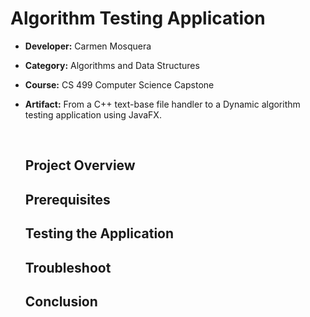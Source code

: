 # Algorithm Testing Application
- **Developer:** Carmen Mosquera
- **Category:** Algorithms and Data Structures
- **Course:** CS 499 Computer Science Capstone
- **Artifact:** From a C++ text-base file handler to a Dynamic algorithm testing application using JavaFX.

  <br>

  ## Project Overview

  ## Prerequisites

  ## Testing the Application

  ## Troubleshoot

  ## Conclusion
